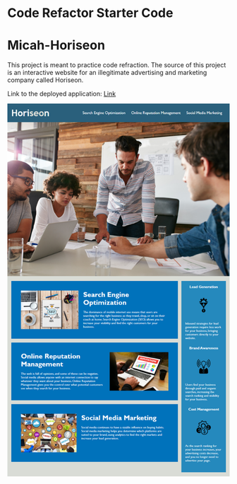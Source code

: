 # Code Refactor Starter Code
# Micah-Horiseon

This project is meant to practice code refraction. The source of this project is an interactive website for an illegitimate advertising and marketing company called Horiseon.


Link to the deployed application: 
[Link](https://mcclellan-micah.github.io/micah-horiseon/)

![Horiseon Screenshot](assets/images/horiseon-screenshot.png)